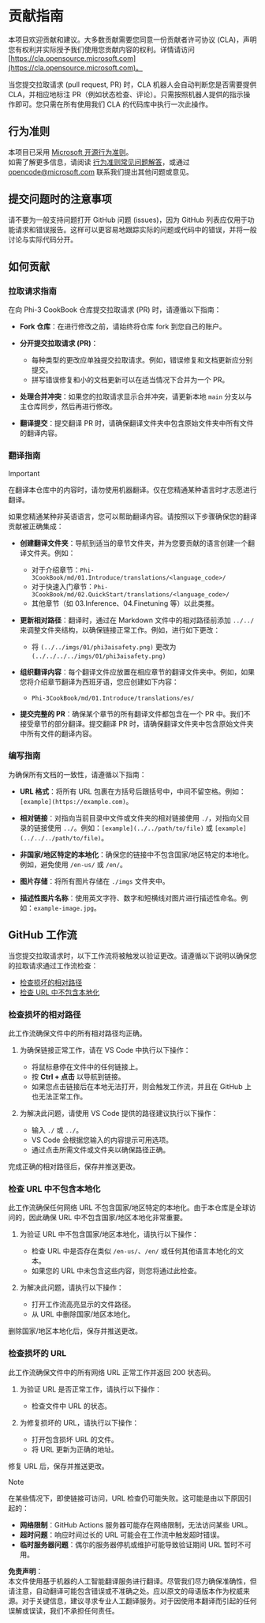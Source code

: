 # 贡献指南

本项目欢迎贡献和建议。大多数贡献需要您同意一份贡献者许可协议 (CLA)，声明您有权利并实际授予我们使用您贡献内容的权利。详情请访问 [https://cla.opensource.microsoft.com](https://cla.opensource.microsoft.com)。

当您提交拉取请求 (pull request, PR) 时，CLA 机器人会自动判断您是否需要提供 CLA，并相应地标注 PR（例如状态检查、评论）。只需按照机器人提供的指示操作即可。您只需在所有使用我们 CLA 的代码库中执行一次此操作。

## 行为准则

本项目已采用 [Microsoft 开源行为准则](https://opensource.microsoft.com/codeofconduct/)。  
如需了解更多信息，请阅读 [行为准则常见问题解答](https://opensource.microsoft.com/codeofconduct/faq/)，或通过 [opencode@microsoft.com](mailto:opencode@microsoft.com) 联系我们提出其他问题或意见。

## 提交问题时的注意事项

请不要为一般支持问题打开 GitHub 问题 (issues)，因为 GitHub 列表应仅用于功能请求和错误报告。这样可以更容易地跟踪实际的问题或代码中的错误，并将一般讨论与实际代码分开。

## 如何贡献

### 拉取请求指南

在向 Phi-3 CookBook 仓库提交拉取请求 (PR) 时，请遵循以下指南：

- **Fork 仓库**：在进行修改之前，请始终将仓库 fork 到您自己的账户。

- **分开提交拉取请求 (PR)**：
  - 每种类型的更改应单独提交拉取请求。例如，错误修复和文档更新应分别提交。
  - 拼写错误修复和小的文档更新可以在适当情况下合并为一个 PR。

- **处理合并冲突**：如果您的拉取请求显示合并冲突，请更新本地 `main` 分支以与主仓库同步，然后再进行修改。

- **翻译提交**：提交翻译 PR 时，请确保翻译文件夹中包含原始文件夹中所有文件的翻译内容。

### 翻译指南

> [!IMPORTANT]
>
> 在翻译本仓库中的内容时，请勿使用机器翻译。仅在您精通某种语言时才志愿进行翻译。

如果您精通某种非英语语言，您可以帮助翻译内容。请按照以下步骤确保您的翻译贡献被正确集成：

- **创建翻译文件夹**：导航到适当的章节文件夹，并为您要贡献的语言创建一个翻译文件夹。例如：
  - 对于介绍章节：`Phi-3CookBook/md/01.Introduce/translations/<language_code>/`
  - 对于快速入门章节：`Phi-3CookBook/md/02.QuickStart/translations/<language_code>/`
  - 其他章节（如 03.Inference、04.Finetuning 等）以此类推。

- **更新相对路径**：翻译时，通过在 Markdown 文件中的相对路径前添加 `../../` 来调整文件夹结构，以确保链接正常工作。例如，进行如下更改：
  - 将 `(../../imgs/01/phi3aisafety.png)` 更改为 `(../../../../imgs/01/phi3aisafety.png)`

- **组织翻译内容**：每个翻译文件应放置在相应章节的翻译文件夹中。例如，如果您将介绍章节翻译为西班牙语，您应创建如下内容：
  - `Phi-3CookBook/md/01.Introduce/translations/es/`

- **提交完整的 PR**：确保某个章节的所有翻译文件都包含在一个 PR 中。我们不接受章节的部分翻译。提交翻译 PR 时，请确保翻译文件夹中包含原始文件夹中所有文件的翻译内容。

### 编写指南

为确保所有文档的一致性，请遵循以下指南：

- **URL 格式**：将所有 URL 包裹在方括号后跟括号中，中间不留空格。例如：`[example](https://example.com)`。

- **相对链接**：对指向当前目录中文件或文件夹的相对链接使用 `./`，对指向父目录的链接使用 `../`。例如：`[example](../../path/to/file)` 或 `[example](../../../path/to/file)`。

- **非国家/地区特定的本地化**：确保您的链接中不包含国家/地区特定的本地化。例如，避免使用 `/en-us/` 或 `/en/`。

- **图片存储**：将所有图片存储在 `./imgs` 文件夹中。

- **描述性图片名称**：使用英文字符、数字和短横线对图片进行描述性命名。例如：`example-image.jpg`。

## GitHub 工作流

当您提交拉取请求时，以下工作流将被触发以验证更改。请遵循以下说明以确保您的拉取请求通过工作流检查：

- [检查损坏的相对路径](../..)
- [检查 URL 中不包含本地化](../..)

### 检查损坏的相对路径

此工作流确保文件中的所有相对路径均正确。

1. 为确保链接正常工作，请在 VS Code 中执行以下操作：
    - 将鼠标悬停在文件中的任何链接上。
    - 按 **Ctrl + 点击** 以导航到链接。
    - 如果您点击链接后在本地无法打开，则会触发工作流，并且在 GitHub 上也无法正常工作。

2. 为解决此问题，请使用 VS Code 提供的路径建议执行以下操作：
    - 输入 `./` 或 `../`。
    - VS Code 会根据您输入的内容提示可用选项。
    - 通过点击所需文件或文件夹以确保路径正确。

完成正确的相对路径后，保存并推送更改。

### 检查 URL 中不包含本地化

此工作流确保任何网络 URL 不包含国家/地区特定的本地化。由于本仓库是全球访问的，因此确保 URL 中不包含国家/地区本地化非常重要。

1. 为验证 URL 中不包含国家/地区本地化，请执行以下操作：

    - 检查 URL 中是否存在类似 `/en-us/`、`/en/` 或任何其他语言本地化的文本。
    - 如果您的 URL 中未包含这些内容，则您将通过此检查。

2. 为解决此问题，请执行以下操作：
    - 打开工作流高亮显示的文件路径。
    - 从 URL 中删除国家/地区本地化。

删除国家/地区本地化后，保存并推送更改。

### 检查损坏的 URL

此工作流确保文件中的所有网络 URL 正常工作并返回 200 状态码。

1. 为验证 URL 是否正常工作，请执行以下操作：
    - 检查文件中 URL 的状态。

2. 为修复损坏的 URL，请执行以下操作：
    - 打开包含损坏 URL 的文件。
    - 将 URL 更新为正确的地址。

修复 URL 后，保存并推送更改。

> [!NOTE]
>
> 在某些情况下，即使链接可访问，URL 检查仍可能失败。这可能是由以下原因引起的：
>
> - **网络限制**：GitHub Actions 服务器可能存在网络限制，无法访问某些 URL。
> - **超时问题**：响应时间过长的 URL 可能会在工作流中触发超时错误。
> - **临时服务器问题**：偶尔的服务器停机或维护可能导致验证期间 URL 暂时不可用。

**免责声明**：  
本文件使用基于机器的人工智能翻译服务进行翻译。尽管我们尽力确保准确性，但请注意，自动翻译可能包含错误或不准确之处。应以原文的母语版本作为权威来源。对于关键信息，建议寻求专业人工翻译服务。对于因使用本翻译而引起的任何误解或误读，我们不承担任何责任。